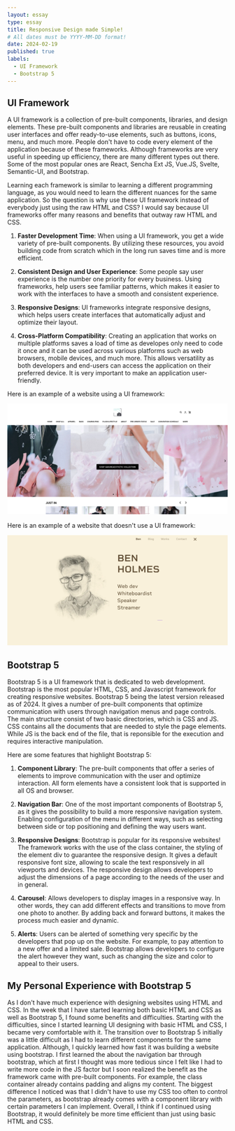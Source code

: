 ```yaml
---
layout: essay
type: essay
title: Responsive Design made Simple!
# All dates must be YYYY-MM-DD format!
date: 2024-02-19
published: true
labels:
  - UI Framework
  - Bootstrap 5
---
```


## UI Framework

A UI framework is a collection of pre-built components, libraries, and design elements. These pre-built components and libraries are reusable in creating user interfaces and offer ready-to-use elements, such as buttons, icons, menu, and much more. People don't have to code every element of the application because of these frameworks. Although frameworks are very useful in speeding up efficiency, there are many different types out there. Some of the most popular ones are React, Sencha Ext JS, Vue.JS, Svelte, Semantic-UI, and Bootstrap.

Learning each framework is similar to learning a different programming language, as you would need to learn the different nuances for the same application. So the question is why use these UI framework instead of everybody just using the raw HTML and CSS? I would say because UI frameworks offer many reasons and benefits that outway raw HTML and CSS.

1) **Faster Development Time**: When using a UI framework, you get a wide variety of pre-built components. By utilizing these resources, you avoid building code from scratch which in the long run saves time and is more efficient.
   
2) **Consistent Design and User Experience**: Some people say user experience is the number one priority for every business. Using frameworks, help users see familiar patterns, which makes it easier to work with the interfaces to have a smooth and consistent experience.
   
3) **Responsive Designs**: UI frameworks integrate responsive designs, which helps users create interfaces that automatically adjust and optimize their layout.
   
4) **Cross-Platform Compatibility**: Creating an application that works on multiple platforms saves a load of time as developes only need to code it once and it can be used across various platforms such as web browsers, mobile devices, and much more. This allows versatility as both developers and end-users can access the application on their preferred device. It is very important to make an application user-friendly.

Here is an example of a website using a UI framework:
<p align="center">
<img width="600px" class="rounded float-start pe-4" src="../img/Chirofish.png">
</p>
Here is an example of a website that doesn't use a UI framework:
<p align="center">
<img width="600px" class="rounded float-start pe-4" src="../img/Ben Holmes.png">
</p>

## Bootstrap 5

Bootstrap 5 is a UI framework that is dedicated to web development. Bootstrap is the most popular HTML, CSS, and Javascript framework for creating responsive websites. Bootstrap 5 being the latest version released as of 2024. It gives a number of pre-built components that optimize communication with users through navigation menus and page controls. The main structure consist of two basic directories, which is CSS and JS. CSS contains all the documents that are needed to style the page elements. While JS is the back end of the file, that is reponsible for the execution and requires interactive manipulation.

Here are some features that highlight Bootstrap 5:

1) **Component Library**: The pre-built components that offer a series of elements to improve communication with the user and optimize interaction. All form elements have a consistent look that is supported in all OS and browser.
     
2) **Navigation Bar**: One of the most important components of Bootstrap 5, as it gives the possibility to build a more responsive navigation system. Enabling configuration of the menu in different ways, such as selecting between side or top positioning and defining the way users want.
   
3) **Responsive Designs**: Bootstrap is popular for its responsive websites! The framework works with the use of the class container, the styling of the element div to guarantee the responsive design. It gives a default responsive font size, allowing to scale the text responsively in all viewports and devices. The responsive design allows developers to adjust the dimensions of a page according to the needs of the user and in general.
   
4) **Carousel**: Allows developers to display images in a responsive way. In other words, they can add different effects and transitions to move from one photo to another. By adding back and forward buttons, it makes the process much easier and dynamic.

5) **Alerts**: Users can be alerted of something very specific by the developers that pop up on the website. For example, to pay attention to a new offer and a limited sale. Bootstrap allows developers to configure the alert however they want, such as changing the size and color to appeal to their users.
   
## My Personal Experience with Bootstrap 5

As I don't have much experience with designing websites using HTML and CSS. In the week that I have started learning both basic HTML and CSS as well as Bootstrap 5, I found some benefits and difficulties. Starting with the difficulties, since I started learning UI designing with basic HTML and CSS, I became very comfortable with it. The transition over to Bootstrap 5 initially was a little difficult as I had to learn different components for the same application. Although, I quickly learned how fast it was building a website using bootstrap. I first learned the about the navigation bar through bootstrap, which at first I thought was more tedious since I felt like I had to write more code in the JS factor but I soon realized the benefit as the framework came with pre-built components. For example, the class container already contains padding and aligns my content. The biggest difference I noticed was that I didn't have to use my CSS too often to control the parameters, as bootstrap already comes with a component library with certain parameters I can implement. Overall, I think if I continued using Bootstrap, it would definitely be more time efficient than just using basic HTML and CSS.
